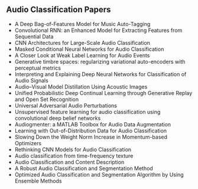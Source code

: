 <h2> Audio Classification Papers</h2>

<ul>

                             

 <li><a target="_blank" href="https://github.com/manjunath5496/Audio-Classification-Papers/blob/master/acc(1).pdf" style="text-decoration:none;">A Deep Bag-of-Features Model for Music Auto-Tagging</a></li>

 <li><a target="_blank" href="https://github.com/manjunath5496/Audio-Classification-Papers/blob/master/acc(2).pdf" style="text-decoration:none;">Convolutional RNN: an Enhanced Model for Extracting Features from Sequential Data</a></li>

<li><a target="_blank" href="https://github.com/manjunath5496/Audio-Classification-Papers/blob/master/acc(3).pdf" style="text-decoration:none;">CNN Architectures for Large-Scale Audio Classification</a></li>
 <li><a target="_blank" href="https://github.com/manjunath5496/Audio-Classification-Papers/blob/master/acc(4).pdf" style="text-decoration:none;">Masked Conditional Neural Networks for Audio Classification</a></li>                              
<li><a target="_blank" href="https://github.com/manjunath5496/Audio-Classification-Papers/blob/master/acc(5).pdf" style="text-decoration:none;">A Closer Look at Weak Label Learning for Audio Events</a></li>
<li><a target="_blank" href="https://github.com/manjunath5496/Audio-Classification-Papers/blob/master/acc(6).pdf" style="text-decoration:none;">Generative timbre spaces: regularizing variational auto-encoders with perceptual metrics</a></li>
 <li><a target="_blank" href="https://github.com/manjunath5496/Audio-Classification-Papers/blob/master/acc(7).pdf" style="text-decoration:none;">Interpreting and Explaining Deep Neural Networks for Classification of Audio Signals</a></li>

 <li><a target="_blank" href="https://github.com/manjunath5496/Audio-Classification-Papers/blob/master/acc(8).pdf" style="text-decoration:none;"> Audio–Visual Model Distillation Using Acoustic Images </a></li>
   <li><a target="_blank" href="https://github.com/manjunath5496/Audio-Classification-Papers/blob/master/acc(9).pdf" style="text-decoration:none;">Unified Probabilistic Deep Continual Learning through Generative Replay and Open Set Recognition</a></li>
  
   
 <li><a target="_blank" href="https://github.com/manjunath5496/Audio-Classification-Papers/blob/master/acc(10).pdf" style="text-decoration:none;">Universal Adversarial Audio Perturbations</a></li>                              
<li><a target="_blank" href="https://github.com/manjunath5496/Audio-Classification-Papers/blob/master/acc(11).pdf" style="text-decoration:none;">Unsupervised feature learning for audio classification using convolutional deep belief networks</a></li>
<li><a target="_blank" href="https://github.com/manjunath5496/Audio-Classification-Papers/blob/master/acc(12).pdf" style="text-decoration:none;">Audiogmenter: a MATLAB Toolbox for Audio Data Augmentation</a></li>
<li><a target="_blank" href="https://github.com/manjunath5496/Audio-Classification-Papers/blob/master/acc(13).pdf" style="text-decoration:none;">Learning with Out-of-Distribution Data for Audio Classification</a></li>

<li><a target="_blank" href="https://github.com/manjunath5496/Audio-Classification-Papers/blob/master/acc(14).pdf" style="text-decoration:none;">Slowing Down the Weight Norm Increase in Momentum-based Optimizers</a></li>
                              
<li><a target="_blank" href="https://github.com/manjunath5496/Audio-Classification-Papers/blob/master/acc(15).pdf" style="text-decoration:none;">Rethinking CNN Models for Audio Classification</a></li>

<li><a target="_blank" href="https://github.com/manjunath5496/Audio-Classification-Papers/blob/master/acc(16).pdf" style="text-decoration:none;">Audio classification from time-frequency texture</a></li>

<li><a target="_blank" href="https://github.com/manjunath5496/Audio-Classification-Papers/blob/master/acc(17).pdf" style="text-decoration:none;">Audio Classification and Content Description</a></li>
                              
<li><a target="_blank" href="https://github.com/manjunath5496/Audio-Classification-Papers/blob/master/acc(18).pdf" style="text-decoration:none;">A Robust Audio Classification and Segmentation Method</a></li>

<li><a target="_blank" href="https://github.com/manjunath5496/Audio-Classification-Papers/blob/master/acc(19).pdf" style="text-decoration:none;">Optimized Audio Classification and Segmentation Algorithm by Using Ensemble Methods</a></li>




</ul>
